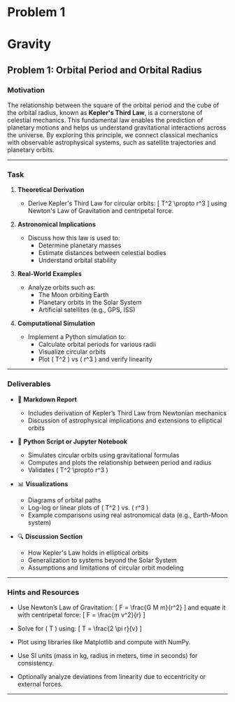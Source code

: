 # Problem 1
# Gravity

## Problem 1: Orbital Period and Orbital Radius

### Motivation

The relationship between the square of the orbital period and the cube of the orbital radius, known as **Kepler's Third Law**, is a cornerstone of celestial mechanics. This fundamental law enables the prediction of planetary motions and helps us understand gravitational interactions across the universe. By exploring this principle, we connect classical mechanics with observable astrophysical systems, such as satellite trajectories and planetary orbits.

---

### Task

1. **Theoretical Derivation**
   - Derive Kepler's Third Law for circular orbits:
     \[
     T^2 \propto r^3
     \]
     using Newton's Law of Gravitation and centripetal force.

2. **Astronomical Implications**
   - Discuss how this law is used to:
     - Determine planetary masses
     - Estimate distances between celestial bodies
     - Understand orbital stability

3. **Real-World Examples**
   - Analyze orbits such as:
     - The Moon orbiting Earth
     - Planetary orbits in the Solar System
     - Artificial satellites (e.g., GPS, ISS)

4. **Computational Simulation**
   - Implement a Python simulation to:
     - Calculate orbital periods for various radii
     - Visualize circular orbits
     - Plot \( T^2 \) vs \( r^3 \) and verify linearity

---

### Deliverables

- 📄 **Markdown Report**
  - Includes derivation of Kepler’s Third Law from Newtonian mechanics
  - Discussion of astrophysical implications and extensions to elliptical orbits

- 🐍 **Python Script or Jupyter Notebook**
  - Simulates circular orbits using gravitational formulas
  - Computes and plots the relationship between period and radius
  - Validates \( T^2 \propto r^3 \)

- 📊 **Visualizations**
  - Diagrams of orbital paths
  - Log-log or linear plots of \( T^2 \) vs. \( r^3 \)
  - Example comparisons using real astronomical data (e.g., Earth-Moon system)

- 🔍 **Discussion Section**
  - How Kepler's Law holds in elliptical orbits
  - Generalization to systems beyond the Solar System
  - Assumptions and limitations of circular orbit modeling

---

### Hints and Resources

- Use Newton’s Law of Gravitation:
  \[
  F = \frac{G M m}{r^2}
  \]
  and equate it with centripetal force:
  \[
  F = \frac{m v^2}{r}
  \]

- Solve for \( T \) using:
  \[
  T = \frac{2 \pi r}{v}
  \]

- Plot using libraries like Matplotlib and compute with NumPy.

- Use SI units (mass in kg, radius in meters, time in seconds) for consistency.

- Optionally analyze deviations from linearity due to eccentricity or external forces.

---


